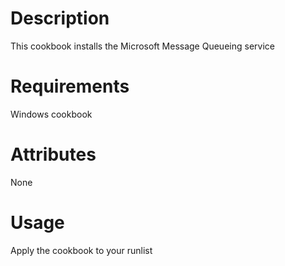 Description
===========

This cookbook installs the Microsoft Message Queueing service

Requirements
============

Windows cookbook

Attributes
==========

None

Usage
=====

Apply the cookbook to your runlist